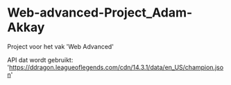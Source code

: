 # Web-advanced-Project_Adam-Akkay
Project voor het vak 'Web Advanced'

API dat wordt gebruikt: 'https://ddragon.leagueoflegends.com/cdn/14.3.1/data/en_US/champion.json' 